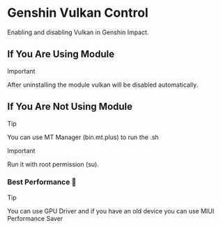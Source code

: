 # Genshin Vulkan Control
Enabling and disabling Vulkan in Genshin Impact.

## If You Are Using Module
> [!IMPORTANT]
> After uninstalling the module vulkan will be disabled automatically.

## If You Are Not Using Module
> [!TIP]
> You can use MT Manager (bin.mt.plus) to run the .sh

> [!IMPORTANT]
> Run it with root permission (su).

### Best Performance 🚀
> [!TIP]
> You can use GPU Driver and if you have an old device you can use MIUI Performance Saver
